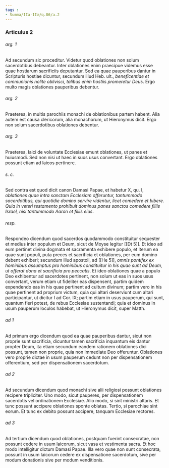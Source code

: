 ```yaml
---
tags : 
- Summa/IIa-IIæ/q.86/a.2
---
```


### Articulus 2

###### arg. 1
Ad secundum sic proceditur. Videtur quod oblationes non solum sacerdotibus debeantur. Inter oblationes enim praecipue videmus esse quae hostiarum sacrificiis deputantur. Sed ea quae pauperibus dantur in Scripturis hostiae dicuntur, secundum illud Heb. ult., *beneficentiae et communionis nolite oblivisci, talibus enim hostiis promeretur Deus*. Ergo multo magis oblationes pauperibus debentur.

###### arg. 2
Praeterea, in multis parochiis monachi de oblationibus partem habent. Alia autem est causa clericorum, alia monachorum, ut Hieronymus dicit. Ergo non solum sacerdotibus oblationes debentur.

###### arg. 3
Praeterea, laici de voluntate Ecclesiae emunt oblationes, ut panes et huiusmodi. Sed non nisi ut haec in suos usus convertant. Ergo oblationes possunt etiam ad laicos pertinere.

###### s. c.
Sed contra est quod dicit canon Damasi Papae, et habetur X, qu. I, *oblationes quae intra sanctam Ecclesiam offeruntur, tantummodo sacerdotibus, qui quotidie domino servire videntur, licet comedere et bibere. Quia in veteri testamento prohibuit dominus panes sanctos comedere filiis Israel, nisi tantummodo Aaron et filiis eius*.

###### resp.
Respondeo dicendum quod sacerdos quodammodo constituitur sequester et medius inter populum et Deum, sicut de Moyse legitur [[Dt 5]]. Et ideo ad eum pertinet divina dogmata et sacramenta exhibere populo, et iterum ea quae sunt populi, puta preces et sacrificia et oblationes, per eum domino debent exhiberi; secundum illud apostoli, ad [[He 5]], *omnis pontifex ex hominibus assumptus pro hominibus constituitur in his quae sunt ad Deum, ut offerat dona et sacrificia pro peccatis*. Et ideo oblationes quae a populo Deo exhibentur ad sacerdotes pertinent, non solum ut eas in suos usus convertant, verum etiam ut fideliter eas dispensent, partim quidem expendendo eas in his quae pertinent ad cultum divinum; partim vero in his quae pertinent ad proprium victum, quia qui altari deserviunt cum altari participantur, ut dicitur I ad Cor. IX; partim etiam in usus pauperum, qui sunt, quantum fieri potest, de rebus Ecclesiae sustentandi; quia et dominus in usum pauperum loculos habebat, ut Hieronymus dicit, super Matth.

###### ad 1
Ad primum ergo dicendum quod ea quae pauperibus dantur, sicut non proprie sunt sacrificia, dicuntur tamen sacrificia inquantum eis dantur propter Deum, ita etiam secundum eandem rationem oblationes dici possunt, tamen non proprie, quia non immediate Deo offeruntur. Oblationes vero proprie dictae in usum pauperum cedunt non per dispensationem offerentium, sed per dispensationem sacerdotum.

###### ad 2
Ad secundum dicendum quod monachi sive alii religiosi possunt oblationes recipere tripliciter. Uno modo, sicut pauperes, per dispensationem sacerdotis vel ordinationem Ecclesiae. Alio modo, si sint ministri altaris. Et tunc possunt accipere oblationes sponte oblatas. Tertio, si parochiae sint eorum. Et tunc ex debito possunt accipere, tanquam Ecclesiae rectores.

###### ad 3
Ad tertium dicendum quod oblationes, postquam fuerint consecratae, non possunt cedere in usum laicorum, sicut vasa et vestimenta sacra. Et hoc modo intelligitur dictum Damasi Papae. Illa vero quae non sunt consecrata, possunt in usum laicorum cedere ex dispensatione sacerdotum, sive per modum donationis sive per modum venditionis.

